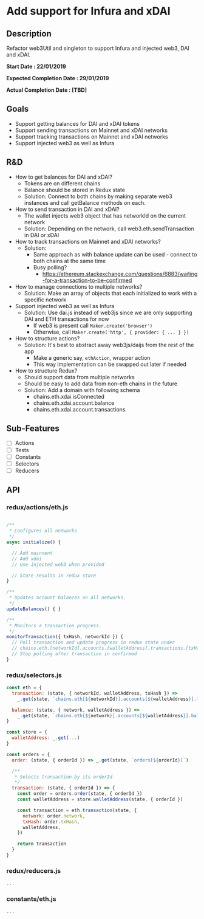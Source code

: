 # Add support for Infura and xDAI

## Description

Refactor web3Util and singleton to support Infura and injected web3, DAI and xDAI.

**Start Date : 22/01/2019**

**Expected Completion Date : 29/01/2019**

**Actual Completion Date : [TBD]**

## Goals

- Support getting balances for DAI and xDAI tokens
- Support sending transactions on Mainnet and xDAI networks
- Support tracking transactions on Mainnet and xDAI networks
- Support injected web3 as well as Infura

## R&D

- How to get balances for DAI and xDAI?
  - Tokens are on different chains
  - Balance should be stored in Redux state
  - Solution: Connect to both chains by making separate web3 instances and call getBalance methods on each.
- How to send transaction in DAI and xDAI?
  - The wallet injects web3 object that has networkId on the current network
  - Solution: Depending on the network, call web3.eth.sendTransaction in DAI or xDAI
- How to track transactions on Mainnet and xDAI networks?
  - Solution:
    - Same approach as with balance update can be used - connect to both chains at the same time
    - Busy polling?
      - https://ethereum.stackexchange.com/questions/6883/waiting-for-a-transaction-to-be-confirmed
- How to manage connections to multiple networks?
  - Solution: Make an array of objects that each initialized to work with a specific network
- Support injected web3 as well as Infura
  - Solution: Use dai.js instead of web3js since we are only supporting DAI and ETH transactions for now
    - If web3 is present call `Maker.create('browser')`
    - Otherwise, call `Maker.create('http', { provider: { ... } })`
- How to structure actions?
  - Solution: It's best to abstract away web3js/daijs from the rest of the app
    - Make a generic say, `ethAction`, wrapper action
    - This way implementation can be swapped out later if needed
- How to structure Redux?
  - Should support data from multiple networks
  - Should be easy to add data from non-eth chains in the future
  - Solution: Add a domain with following schema
    - chains.eth.xdai.isConnected
    - chains.eth.xdai.account.balance
    - chains.eth.xdai.account.transactions

## Sub-Features

- [ ] Actions
- [ ] Tests
- [ ] Constants
- [ ] Selectors
- [ ] Reducers

## API

### redux/actions/eth.js

```js

/**
 * Configures all networks
 */
async initialize() {

  // Add mainnent
  // Add xdai
  // Use injected web3 when provided

  // Store results in redux store
}

/**
 * Updates account balances on all networks.
 */
updateBalances() { }

/**
 * Monitors a transaction progress.
 */
monitorTransaction({ txHash, networkId }) {
  // Poll transaction and update progress in redux state under
  // chains.eth.[networkId].accounts.[walletAddress].transactions.[txHash]
  // Stop polling after transaction in confirmed
}
```

### redux/selectors.js

```js
const eth = {
  transaction: (state, { networkId, walletAddress, txHash }) =>
    _.get(state, `chains.eth[${networkId}].accounts[${walletAddress}].transactions[${txHash}]`)

  balance: (state, { network, walletAddress }) =>
    _.get(state, `chains.eth[${network}].accounts[${walletAddress}].balance`)
}

const store = {
  walletAddress: _.get(...)
}

const orders = {
  order: (state, { orderId }) => _.get(state, `orders[${orderId}]`)

  /**
   * Selects transaction by its orderId
   */
  transaction: (state, { orderId }) => {
    const order = orders.order(state, { orderId })
    const walletAddress = store.walletAddress(state, { orderId })

    const transaction = eth.transaction(state, {
      network: order.network,
      txHash: order.txHash,
      walletAddress,
    })

    return transaction
  }
}
```

### redux/reducers.js

```js
...
```

### constants/eth.js

```js
...
```

